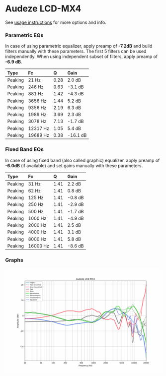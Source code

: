 # Audeze LCD-MX4
See [usage instructions](https://github.com/jaakkopasanen/AutoEq#usage) for more options and info.

### Parametric EQs
In case of using parametric equalizer, apply preamp of **-7.2dB** and build filters manually
with these parameters. The first 5 filters can be used independently.
When using independent subset of filters, apply preamp of **-6.9 dB**.

| Type    | Fc       |    Q | Gain     |
|:--------|:---------|:-----|:---------|
| Peaking | 21 Hz    | 0.28 | 2.0 dB   |
| Peaking | 246 Hz   | 0.63 | -3.1 dB  |
| Peaking | 881 Hz   | 1.42 | -4.3 dB  |
| Peaking | 3656 Hz  | 1.44 | 5.2 dB   |
| Peaking | 9356 Hz  | 2.19 | 6.3 dB   |
| Peaking | 1989 Hz  | 3.69 | 2.3 dB   |
| Peaking | 3078 Hz  | 7.13 | -1.7 dB  |
| Peaking | 12317 Hz | 1.05 | 5.4 dB   |
| Peaking | 19689 Hz | 0.38 | -16.1 dB |

### Fixed Band EQs
In case of using fixed band (also called graphic) equalizer, apply preamp of **-6.0dB**
(if available) and set gains manually with these parameters.

| Type    | Fc       |    Q | Gain    |
|:--------|:---------|:-----|:--------|
| Peaking | 31 Hz    | 1.41 | 2.2 dB  |
| Peaking | 62 Hz    | 1.41 | 0.8 dB  |
| Peaking | 125 Hz   | 1.41 | -0.8 dB |
| Peaking | 250 Hz   | 1.41 | -2.9 dB |
| Peaking | 500 Hz   | 1.41 | -1.7 dB |
| Peaking | 1000 Hz  | 1.41 | -4.9 dB |
| Peaking | 2000 Hz  | 1.41 | 2.5 dB  |
| Peaking | 4000 Hz  | 1.41 | 3.1 dB  |
| Peaking | 8000 Hz  | 1.41 | 5.8 dB  |
| Peaking | 16000 Hz | 1.41 | -8.6 dB |

### Graphs
![](./Audeze%20LCD-MX4.png)